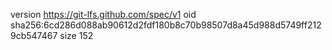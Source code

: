 version https://git-lfs.github.com/spec/v1
oid sha256:6cd286d088ab90612d2fdf180b8c70b98507d8a45d988d5749ff2129cb547467
size 152
